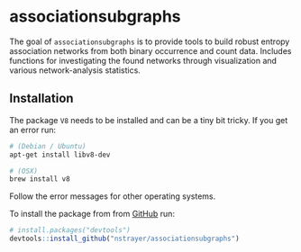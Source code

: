 
<!-- README.md is generated from README.Rmd. Please edit that file -->

# associationsubgraphs

<!-- badges: start -->

<!-- badges: end -->

The goal of `associationsubgraphs` is to provide tools to build robust entropy
association networks from both binary occurrence and count data.
Includes functions for investigating the found networks through
visualization and various network-analysis statistics.

## Installation

The package `V8` needs to be installed and can be a tiny bit tricky. If
you get an error run:

``` bash
# (Debian / Ubuntu)
apt-get install libv8-dev

# (OSX)
brew install v8
```

Follow the error messages for other operating systems.

To install the package from from [GitHub](https://github.com/) run:

``` r
# install.packages("devtools")
devtools::install_github("nstrayer/associationsubgraphs")
```
